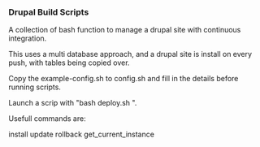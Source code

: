 ### Drupal Build Scripts

A collection of bash function to manage a drupal site with continuous integration.

This uses a multi database approach, and a drupal site is install on every push, with tables being copied over.

Copy the example-config.sh to config.sh and fill in the details before running scripts.

Launch a scrip with "bash deploy.sh <command>".

Usefull commands are:

install
update
rollback
get_current_instance

